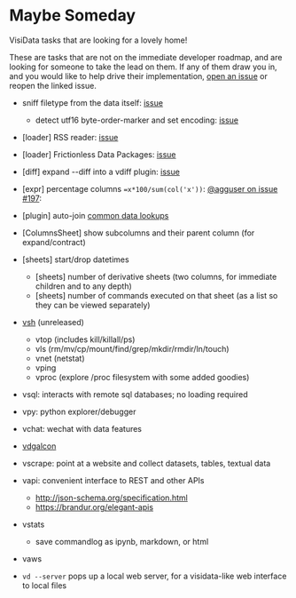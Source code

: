 # Maybe Someday

VisiData tasks that are looking for a lovely home!

These are tasks that are not on the immediate developer roadmap, and are looking for someone to take the lead on them. If any of them draw you in, and you would like to help drive their implementation, [open an issue](https://github.com/saulpw/visidata/issues/new) or reopen the linked issue.

- sniff filetype from the data itself: [issue](https://github.com/saulpw/visidata/issues/130)
    - detect utf16 byte-order-marker and set encoding: [issue](https://github.com/saulpw/visidata/issues/200)
- [loader] RSS reader: [issue](https://github.com/saulpw/visidata/issues/157)
- [loader] Frictionless Data Packages: [issue](https://github.com/saulpw/visidata/issues/237)
- [diff] expand --diff into a vdiff plugin: [issue](https://github.com/saulpw/visidata/issues/303)
- [expr] percentage columns `=x*100/sum(col('x'))`: [@agguser on issue #197](https://github.com/saulpw/visidata/issues/197#issuecomment-447923028):
- [plugin] auto-join [common data lookups](https://github.com/wireservice/lookup)

- [ColumnsSheet] show subcolumns and their parent column (for expand/contract)

- [sheets] start/drop datetimes
   - [sheets] number of derivative sheets (two columns, for immediate children and to any depth)
   - [sheets] number of commands executed on that sheet (as a list so they can be viewed separately)

- [vsh](http://github.com/saulpw/vsh) (unreleased)
   - vtop (includes kill/killall/ps)
   - vls (rm/mv/cp/mount/find/grep/mkdir/rmdir/ln/touch)
   - vnet (netstat)
   - vping
   - vproc (explore /proc filesystem with some added goodies)
- vsql: interacts with remote sql databases; no loading required
- vpy: python explorer/debugger
- vchat: wechat with data features
- [vdgalcon](http://github.com/saulpw/vdgalcon)
- vscrape: point at a website and collect datasets, tables, textual data
- vapi: convenient interface to REST and other APIs
   - http://json-schema.org/specification.html
   - https://brandur.org/elegant-apis
- vstats
   - save commandlog as ipynb, markdown, or html
- vaws
- `vd --server` pops up a local web server, for a visidata-like web interface to local files

